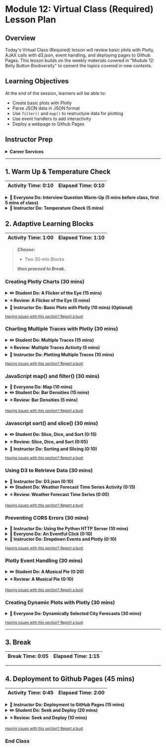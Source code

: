 # Module 12: Virtual Class (Required) Lesson Plan

## Overview

Today's Virtual Class (Required) lesson will review basic plots with Plotly, AJAX calls with d3.json, event handling, and deploying pages to Github Pages. This lesson builds on the weekly materials covered in "Module 12: Belly Button Biodiversity" to cement the topics covered in new contexts.

## Learning Objectives

At the end of the session, learners will be able to:
 
* Create basic plots with Plotly
* Parse JSON data in JSON format
* Use `filter()` and `map()` to restructure data for plotting
* Use event handlers to add interactivity
* Deploy a webpage to Github Pages

## Instructor Prep

<details>
  <summary><strong>Career Services</strong></summary>

  Just a reminder that each week students receive a Career Connection in their course of work that ties to what academic content is being consumed. This Career Connection relates this week's material to a professional setting, encourages students to complete certain Career Services tasks, and provides technical interviewing questions, where applicable, that the student can work through.

  Encourage students to work through this material and if you'd like more information on Career Services, please check out the Career Services [resource page](http://bit.ly/DataVizCS) for Data Analytics and Visualization.

</details>

- - -

## 1. Warm Up & Temperature Check

| Activity Time: 0:10 | Elapsed Time: 0:10 |
|---------------------|--------------------|

<details>
  <summary><strong> 🎉 Everyone Do: Interview Question Warm-Up (5 mins before class, first 5 mins of class)</strong></summary>

Open the [slideshow](https://docs.google.com/presentation/d/1biKjrLDN7mCQrLF0rQwmlyUrQcd4gTJqM3P0qiZ8H3g/edit?usp=sharing) for today's class and begin the weekly presentation with the first slide. The first slide displays an interview question that a student may encounter based on the content of this week's content. 

**This week's question:** What are the advantages and disadvantages of using third-party libraries like Plotly?

Allow the question to be on the screen 5 mins prior to the start of class as students join the session. Allow the class 1 minute at the start of class to review, then you will ask for a student to volunteer their answer to the question. Next, offer the answer or a few approaches you would take for answering the question.

**Possible answers to this week's question:**

* Advantage: third-party libraries extend functionality, often to a very large degree.

* Advantage: third-party libraries save time for us as coders.

* Disadvantage: using a third-party library requires learning their framework and design decisions

* Disadvantage: third-party libraries may break, with no recourse but to wait for them to fix it.

</details>

<details>
  <summary><strong> 📣 Instructor Do: Temperature Check (5 mins)</strong></summary>

Using the [Zoom Polling](https://support.zoom.us/hc/en-us/articles/213756303-Polling-for-Meetings) feature or a [Poll Everywhere](http://www.polleverywhere.com), launch a poll of the class to identify areas that they would like to review from the week's asynchronous content. 

**Poll Text:**

*Select all of the topics that you feel prepared to apply outside of the class from this week's lesson:*

* Creating Plotly charts
* Charting Multiple Traces with Plotly
* JavaScript map() and filter()
* Javascript sort() and slice()
* Using D3 to Retrieve Data
* Preventing CORS Errors
* Plotly Event Handling
* Creating Dynamic Plots with Plotly

Based on the results of the poll, advance to the correct slide for a review of the topics with the lowest scores. Choose 2 topics at minimum to review, or more as time permits to review.

</details>

## 2. Adaptive Learning Blocks

| Activity Time:  1:00 |  Elapsed Time: 1:10  |
|----------------------|----------------------|

>***Choose:***
>
>* Two 30-min Blocks
>
>***then proceed to Break.***

### Creating Plotly Charts (30 mins)

<details>
  <summary><strong> ✏️ Student Do: A Flicker of the Eye (15 mins)</strong></summary>

* **Files:**

  * [README.md](Activities/A1-Stu_First_Chart/README.md)
  * [Unsolved](Activities/A1-Stu_First_Chart/Unsolved)

* In this activity, students will create a Plotly bar chart that shows the relationship between eye color and the frequency of eye flickers.

</details>

<details>
  <summary><strong> ⭐ Review: A Flicker of the Eye (5 mins)</strong></summary>

* Open [plots.js](Activities/A1-Stu_First_Chart/Solved/plots.js). Provide a quick overview of the activity:

  * Much of the activity is straightforward, with one quirk: we have multiple data points for each eye color, but Plotly does not plot them all. It does not even aggregate them. Instead, it plots only the last value listed for each eye color.

  * For example, for "Brown," the final flicker value listed in the CSV file is 24.5.

* Explain that a more meaningful approach to plotting may be to take the average of each eye color.

</details>

<details>
  <summary><strong> 📣 Instructor Do: Basic Plots with Plotly (10 mins) (Optional)</strong></summary>

* **File:** [Solved](Activities/A2-Ins_Basic_Plots/Solved)

* In this activity, you will demonstrate the basic plots possible with the Plotly library.

* Open `index.html` in your browser:

  ![Images/bar1.png](Images/bar1.png)

  * This is a bar chart plotting the popularity of various programming languages, according to [StackOverflow](https://insights.stackoverflow.com/survey/2019#technology).

* Now open `plots.js`:

```javascript
var trace1 = {
  x: ["JavaScript", "SQL", "Python", "Java",
    "C#", "PHP", "C++", "TypeScript", "C"],
  y: [67.8, 54.4, 41.7, 41.1, 31.0, 26.4, 23.5, 21.2, 20.6],
  type: "bar"
};

var data = [trace1];

var layout = {
  title: "Programming Language Popularity"
};

Plotly.newPlot("plot", data, layout);
```

* Explain that in Plotly, the term `trace` refers to an object that contains (1) data to be plotted, and (2) specifications for plotting.

* Ask the class what `trace1` consists of:

  * Data for the x-axis: labels for each language, presented as a key-value pair of `x` and an array of languages.

  * Data for the y-axis, again organized as a key-value pair.

  * A specification for the type of the chart.

* Point out that in `var data = [trace1];`, `trace1` is enclosed in an array.

  * Including multiple traces in the array will allow visualizing multiple traces in the same chart, as we will see later.

* Then point out that in the last line of the script, we use the `Plotly.newPlot()` method to plot our chart. It takes three arguments:

  * The first, `"plot"`, refers to the `id` of the `div` where the plot will be displayed.

  ```html
  <body>
    <div id="plot"></div>
    <script src="plots.js"></script>
  </body>
  ```

  * The second argument, `data`, refers to the trace.

  * The last argument, `layout`, is optional and refers in this case to the title displayed in the chart.

* Next, comment out the code from Part 1 and uncomment the code from Part 2 in `plots.js`. Reload `index.html`. Bring to students' attention that we've now added labels for x- and y-axes.

  ![Images/bar4.png](Images/bar4.png)

* Open the JavaScript code and explain that we have simply added `xaxis` and `yaxis` specifications to the `layout` object:

  ```javascript
  var trace1 = {
    x: ["JavaScript", "SQL", "Python", "Java",
        "C#", "PHP", "C++", "TypeScript", "C"],
    y: [67.8, 54.4, 41.7, 41.1, 31.0, 26.4, 23.5, 21.2, 20.6],
    type: "bar"
  };

  var data = [trace1];

  var layout = {
    title: "Programming Language Popularity",
    xaxis: { title: "Language"},
    yaxis: { title: "Popularity"}
  };

  Plotly.newPlot("plot", data, layout);
  ```

* Next, comment out the code from Part 2 and uncomment the code from Part 3. Load `index.html` again:

  ![Images/bar6.png](Images/bar6.png)

* Open the code file and explain that in the code, the only change to take place was the `type: "line"`, in contrast to `type: "bar"` from the bar chart.

```javascript
var trace1 = {
  x: ["JavaScript", "SQL", "Python", "Java",
    "C#", "PHP", "C++", "TypeScript", "C"],
  y: [67.8, 54.4, 41.7, 41.1, 31.0, 26.4, 23.5, 21.2, 20.6],
  type: "line"
};
```

#### Optional

* Next, ask the class whether we can change the specification to `type: "pie"` to create a pie chart. (The answer is no; doing so will lead to a blank chart.)

* Uncomment the code in Part 5 and reload the page. We get a pie chart!

  ![Images/bar8.png](Images/bar8.png)

* Slack out the link to the [pie chart documentation](https://plot.ly/javascript/pie-charts/) and ask the class how they might fix the broken pie chart.

* Show the code to the class:

```javascript
var trace1 = {
  labels: ["JavaScript", "SQL", "Python", "Java",
    "C#", "PHP", "C++", "TypeScript", "C"],
  values: [67.8, 54.4, 41.7, 41.1, 31.0, 26.4, 23.5, 21.2, 20.6],
  type: 'pie'
};
```

  * In `trace1`, instead of `x` and `y`, we use the keys `labels` and `values`.

  * We also specify the type of chart as `'pie'`.

* Answer any questions before moving on.

</details>

<sub>[Having issues with this section? Report a bug!](https://bit.ly/2yKdT0T)</sub>

### Charting Multiple Traces with Plotly (30 mins)

<details>
  <summary><strong> ✏️ Student Do: Multiple Traces (15 mins)</strong></summary>

* **Files**

  * [Unsolved](Activities/A3-Stu_Multi_Trace/Unsolved)

  * [README.md](Activities/A3-Stu_Multi_Trace/README.md)

* In this activity, students will use functional programming techniques to create a Plotly chart with multiple traces.

</details>

<details>
  <summary><strong> ⭐ Review: Multiple Traces Activity (5 mins)</strong></summary>

* **Files:**

  * [plots.js](Activities/A3-Stu_Multi_Trace/Solved/plots.js)

  * [index.html](Activities/A3-Stu_Multi_Trace/Solved/index.html)

* Open the [solution](Activities/A3-Stu_Multi_Trace/Solved/plots.js). Explain that this was a fairly challenging activity, as it requires using functional programming techniques.

* Explain that for the first trace, which deals with Greek gods, defining the x-axis points can be accomplished by using `map()` to return the `pair` value from the dataset.

```javascript
// Trace1 for the Greek Data
var trace1 = {
  x: data.map(row => row.pair),
  y: data.map(row => row.greekSearchResults),
  text: data.map(row => row.greekName),
  name: "Greek",
  type: "bar"
};
```

  * Here, `row => row.pair` is essentially a shortcut for writing `function (row) {return row.pair;}`.

  * `map()` is used to transform each row in the dataset to its `pair` attribute.

  * `x` becomes an array of `row.pair` values.

* Explain that the second trace deals with Roman gods. Everything here is analogous to trace 1:

```javascript
// Trace 2 for the Roman Data
var trace2 = {
  x: data.map(row => row.pair),
  y: data.map(row => row.romanSearchResults),
  text: data.map(row => row.romanName),
  name: "Roman",
  type: "bar"
};
```

* Answer any questions before moving on.

</details>

<details>
  <summary><strong> 📣 Instructor Do: Plotting Multiple Traces (10 mins)</strong></summary>

* **File:** [index.html](Activities/A4-Ins_Multi_Trace/Solved/index.html)

* This section is a quick demonstration of adding multiple traces to a Plotly chart.

* Open [index.html](Activities/A4-Ins_Multi_Trace/Solved/index.html) in your browser:

  ![Images/multitrace1.png](Images/multitrace1.png)

* Explain that there are two line plots of randomly generated numbers. (Because they're generated randomly, the numbers may differ from those in this screenshot).

* Open [plots.js](Activities/A4-Ins_Multi_Trace/Solved/plots.js). If time allows, discuss the random generator function:

  ```js
  function randomNumbersBetween0and9(n) {
    var randomNumberArray = [];
    for (var i = 0; i < n; i++) {
      var randomNumber = Math.floor(Math.random() * 10);
      randomNumberArray.push(randomNumber);
    }
    return randomNumberArray;
  }
  ```

  * The function takes as its argument a number `n` that will determine the size of the array.

  * First, an empty array is created.

  * During each iteration of a for loop, a random number between 0 and 1, inclusive, is generated and rounded down to the nearest integer with `Math.floor()`. Then it is multiplied by 10 to result in random integers between 0 and 10. This number then appends to the array of random numbers.

* Walk through the rest of the code:

```js
// Create our first trace
var trace1 = {
  x: [1, 2, 3, 4, 5],
  y: randomNumbersBetween0and9(5),
  type: "scatter"
};

// Create our second trace
var trace2 = {
  x: [1, 2, 3, 4, 5],
  y: randomNumbersBetween0and9(5),
  type: "scatter"
};

// The data array consists of both traces
var data = [trace1, trace2];

// Note that we omitted the layout object this time
// This will use default parameters for the layout
Plotly.newPlot("plot", data);
```

  * Each of the two traces plots 5 randomly generated integers against the same x-axis, an array.

  * Both `trace1` and `trace2` are assigned to an array called `data` and charted as a scatterplot.

  * In the last line of the code, we see two arguments: `"plot"` and `data`. A possible third argument would have been used to specify the layout but is omitted. The layout, therefore, follows Plotly's default settings.

</details>

<sub>[Having issues with this section? Report a bug!](https://bit.ly/2Lw3dW5)</sub>

### JavaScript map() and filter() (30 mins)

<details>
  <summary><strong> 🎉 Everyone Do: Map (10 mins)</strong></summary>

* **Files:**

  * [map.js](Activities/B1-Evr_Map/Solved/static/js/map.js)

  * [index.html](Activities/B1-Evr_Map/Solved/index.html)

* This activity will cover the use of the `map` function. Feel free to demonstrate the code, or have the class code along with you, whichever you deem more appropriate for your class.

* This is an important activity as it introduces a powerful tool within the JavaScript arsenal, functional programming.

* Begin by walking through the first example:

  ```javascript
  var theStagesOfJS = ["confidence", "sadness", "confusion", "realization", "debugging", "satisfaction"];

  var mapSimpleArray = theStagesOfJS.map(function(item) {
    return item;
  });

  console.log(mapSimpleArray);
  ```

  * In this example, the `.map` method created a new array from the existing array.

* Walk through the next code example to demonstrate using `map` to provide an index position of the array.

  ```javascript
  var mapArrayWithIndex = theStagesOfJS.map(function(item, index) {
    return `Stage ${index}: ${item}`;
  });

  console.log(mapArrayWithIndex);
  ```

  * This is similar to `enumerate` in Python, where both the item and its index position in passed to the function.

  * Note that the original array is unchanged.

  ```javascript
  console.log(theStagesOfJS)
  // The original array is unchanged
  ```

* Proceed to the next code example and demonstrate how to map over an array of objects.

  ```javascript
  var students = [
    {name: "Malcolm", score: 80},
    {name: "Zoe", score: 85},
    {name: "Kaylee", score: 99},
    {name: "Simon", score: 99},
    {name: "Wash", score: 79}
  ];

  var names = students.map(function(student) {
    return student.name;
  });

  var scores = students.map(function(student) {
    return student.score;
  });
  ```

  * With `map`, two new arrays were created from the original: one holding student names, and the other holding student scores.

  * When the original array is called, it remains unchanged.

* Next, walk through the following code example and examine the differences between `map` and `forEach`.

  * Remind students that `forEach` executes a function on each element in an array.

  * Explain that `map` creates a new array with the results of calling a function on each element in the original array.

  * Demonstrate how `forEach` affects the same `theStagesOfJS` array from earlier when saved as a new variable:

  ```javascript
  // Save as a new variable
  var forEachStages = theStagesOfJS.forEach(function(each, index) {
    // the return of forEach is ignored
    return `Stage ${index + 1}: ${each}`;
  });

  // undefined
  console.log(forEachStages);

  // unaltered
  console.log(theStagesOfJS);
  ```

  * Note that the new variable is undefined because `forEach` does not automatically create new arrays like `map`.

  * Remind students that when `map` was used, an entirely new array was created.

* Next, walk through the code included in Part B.

  ```javascript
  theStagesOfJS.forEach(function(each, index) {
    theStagesOfJS[index] = `Stage ${index + 1}: ${each}`;
  });

  console.log(theStagesOfJS);
  ```

  * Point out that instead of creating a new variable, `forEach` has been used directly on the array.

  * This alters, or mutates, the original array.

* Time permitting, present students with a challenge activity.

* Slack out the following starter code and encourage them to follow the prompts:

  ```javascript
  var princesses = [
    { name: "Rapunzel", age: 18 },
    { name: "Mulan", age: 16 },
    { name: "Anna", age: 18 },
    { name: "Moana", age: 16 }
  ];

  // Log the name of each princess, followed by a colon, followed by their age
  // Hint: use forEach


  // Create an array of just the names from the princesses array
  // Hint: use map
  ```

* Let the class know that they have 5 minutes to complete this activity.

* After the 5 minutes are up, review the following code:

  ```javascript
  // Log the name of each princess, follow by a colon, followed by their age
  // forEach: executes a provided function once for each array element
  princesses.forEach(function (princess) {
    console.log(`${princess.name}: ${princess.age}`)
  });

  // Create an array of just the names from the princesses array
  // Map: creates a new array with the results of calling a provided function on every element in the calling array
  var names = princesses.map(function(princess) {
    return princess.name;
  });

  console.log(names);
  ```

* Make sure to explain how each method interacts with the array to provide the desired results.

* Slack out the following items for students to use as reference as they progress through the week:

  * [map.js](Activities/B1-Evr_Map/Solved/static/js/map.js)

  * [Map vs forEach](https://codeburst.io/javascript-map-vs-foreach-f38111822c0f)

</details>

<details>
  <summary><strong> ✏️ Student Do: Bar Densities (15 mins)</strong></summary>

* **Files:**

  * [README.md](Activities/B2-Stu_Filter_Warmup/README.md)

  * [plot.js](Activities/B2-Stu_Filter_Warmup/Unsolved/plot.js)

  * [data.js](Activities/B2-Stu_Filter_Warmup/Unsolved/data.js)

* In this activity, students will use functional programming techniques to create plots for cities with the fastest population growth.

</details>

<details>
  <summary><strong> ⭐ Review: Bar Densities (5 mins)</strong></summary>

* **File:** [plot.js](Activities/B2-Stu_Filter_Warmup/Solved/plot.js)

* Explain to students that this was a somewhat challenging activity, as it requires using functional programming techniques.

* Open the [solution](Activities/B2-Stu_Filter_Warmup/Solved/plot.js).

* Explain that the `filterCities` function is used to filter values greater than `1000000`:

```javascript
function filterCities(city) {
  return city.Population > 1000000;
}

var filteredCities = cities.filter(filterCities);

console.log(filteredCities);
```

* Explain that `map` is used with an arrow function to return the city and population for all of the filtered cities.

```javascript
var cities = filteredCities.map(city => city.City);

console.log(cities);
```

```javascript
var barDensity = filteredCities.map(city => city.Bars / city.Area);

console.log(barDensity);
```

  * `city => city.City` is a shortcut to `function(city) {return city.City;}`

  * `city => city.Bars / city.Area` is a shortcut to `function(city) {return city.Bars / city.Area;}`

* Next, explain how `trace` is structured:

    ```javascript
    var trace = {
      x: cities,
      y: barDensity,
      type: "bar"
    };
    ```

  * `x` becomes the cities array of `city.City` values, and `y` becomes the population array of bar density values.

  * The type of chart is specified with `type: "bar"`.

* The rest of the code should be familiar to students, but answer any questions before moving on.

    ```javascript
    var data = [trace];

    var layout = {
      title: "Bar Density in Large Cities",
      xaxis: { title: "City" },
      yaxis: { title: "Bars per Square Mile"}
    };

    Plotly.newPlot("bar-plot", data, layout);
    ```

* Answer any questions before moving on.

</details>

<sub>[Having issues with this section? Report a bug!](https://bit.ly/2zDxPTe)</sub>

### Javascript sort() and slice() (30 mins)

<details>
  <summary><strong> ✏️ Student Do: Slice, Dice, and Sort (0:15)</strong></summary>

* **File:** [Unsolved/](Activities/B4-Stu_Sort_Slice/Unsolved/)

* **Instructions:** [README.md](Activities/B4-Stu_Sort_Slice/README.md)

* In this activity, students will sort, slice, and reverse an array to build a horizontal bar chart.

* The **Practice** will use [sliceSort.js](Activities/B4-Stu_Sort_Slice/Unsolved/sliceSort.js)

* The **Horizontal Bar Chart** will use [plots.js](Activities/B4-Stu_Sort_Slice/Unsolved/plots.js)

</details>

<details>
  <summary><strong> ⭐ Review: Slice, Dice, and Sort (0:05)</strong></summary>

* **File:** [06-Stu_Sort_Slice/Solved](Activities/B4-Stu_Sort_Slice/Solved/)

* Open up `sliceSort.js`. First, explain the `sort()` method:

  ```js
  var sorted = numArray.sort(function sortFunction(a, b) {
      return b - a;
  });
  ```

  * The `sort()` method calls another function as an argument.

  * The custom `sortFunction()` here compares two numbers at a time and returns `b - a`.

  * If the custom function returns a positive number, it _reverses_ the order of the two numbers. That is, if `a` is 1, and `b` is 100, `b - a` is a positive number, so the order is reversed.

* Next, explain sorting with an arrow function:

  ```js
  var sortedByArrow = numArray.sort((a, b) => b - a);
  ```

  * Instead of a named custom function, the syntax here is more straightforward and elegant.

  * It still takes `a` and `b` as its arguments and returns `b - a` to sort an array in descending order.

* Explain that `reverse()` reverses the order of an array.

  ```js
  var reversedArray = sortedByArrow.reverse();
  ```

* Explain that slicing from index position 0 of an array, up to but not including index position 5, yields the first 5 elements of an array:

  ```js
  var sliced = sortedAscending.slice(0, 5);
  ```

* Now move on to the chart. Open `index.html` and inform students that the chart is horizontal, sorted, and sliced.

* Next, open `data.js` and point out that the `data` is an array of objects. The objects were sorted by using the `greekSearchResults` property.

  ```js
  var sortedByGreekSearch = data.sort((a, b) => b.greekSearchResults - a.greekSearchResults);
  ```

* Explain that `slice()` and `reverse()` are used to select the first 10 elements of the sorted dataset, and then reverse their order:

  ```js
  slicedData = sortedByGreekSearch.slice(0, 10);
  reversedData = slicedData.reverse();
  ```

  * The array was reversed to accommodate Plotly's plotting conventions: it builds a horizontal bar chart from bottom to top.

  * The array can be sorted in ascending order instead.

* Point out that `orientation: h` in `trace1` creates a horizontal bar chart.

  **Note:** Remind students that they had to consult the Plotly documentation for this activity, and that Plotly's documentation is straightforward to use.

* Explain that we can set the size of the margins in the `layout` object.

* Answer any questions before moving on.

</details>

<details>
  <summary><strong> 📣 Instructor Do: Sorting and Slicing (0:10)</strong></summary>

* **Files:**

  * [sorting.js](Activities/B5-Ins_Sort_Slice/Solved/sorting.js)

  * [slicing.js](Activities/B5-Ins_Sort_Slice/Solved/slicing.js)

  * [index.html](Activities/B5-Ins_Sort_Slice/Solved/index.html)

* **Note:** It is highly recommended that you live code this activity.

* Open `sorting.js` and use `index.html` to display the results. Cover the following points:

  * When working with data, it will often be necessary to sort the data, either in ascending or descending order.

  * To sort an array in JavaScript, we call its `sort()` method.

  * When we call `sort`, we must pass it a callback function specifying _how_ to sort.

  ```js
  // Sorts ascending
  var sortedAscending = [3, 2, 1].sort(function compareFunction(firstNum, secondNum) {
  // resulting order is (1, 2, 3)
  return firstNum - secondNum;
  });
  ```

* Explain that `compareFunction` compares two values at a time.

  * In this example, `compareFunction` first compares 1 and 2. The arguments `firstNum` and `secondNum` are arbitrary names, but there must be two arguments.

  * This function returns `firstNum - secondNum`. In this case, since `firstNum`, 3, is greater than `secondNum`, 2, it returns a positive number.

  * If the compare function returns a _positive_ number for a given pair of numbers `[firstNum, secondNum]`, it will put them in the _reverse order_ in the final array: `[secondNum, firstNum]`.

  * Likewise, if the compare function returns a _negative_ number for a given pair `[firstNum, secondNum]`, it will preserve their order in the output array: `[firstNum, secondNum]`.

  * The `compareFunction` continues to compare two values in the array at a time.

* Emphasize that `sort` modifies the array it's called on _in place_. Also point out that it is often safer to sort a _copy_ of an array rather than the input itself.

* Open the `index.html` to display the output.

* Next, discuss the `slice()` method. Open `slicing.js` and explain the code:

  ```js
  var names = ["Jane", "John", "Jimbo", "Jedediah"];
  var left = names.slice(0, 2);
  ```

* Explain that the `slice()` method is similar to slicing a list in Python: it allows cutting a subsection of a JavaScript array.

  * `slice()` produces _shallow_ copies, meaning that it does not affect the original array.

  * `slice()` takes two arguments. The first is the index position of the subsection. The second is the index position, up to which the slicing will take place.

  * In this case, slicing begins at index position 0 and continues up to, but not including, index position 2.

* Finally, explain the `reverse()` method: It simply reverses the order of an array.

</details>

<sub>[Having issues with this section? Report a bug!](https://bit.ly/2WtY6fy)</sub>

### Using D3 to Retrieve Data (30 mins)

<details>
  <summary><strong> 📣 Instructor Do: D3.json (0:10)</strong></summary>

* **Files:**

  * [index.html](Activities/C1-Ins_D3_JSON/Solved/index.html)

  * [plots.js](Activities/C1-Ins_D3_JSON/Solved/demo.js)

* Explain that D3.js provides a function to fetch JSON data from APIs on the web.

* Visit the [UK Police API](https://data.police.uk/api/crimes-street/all-crime?lat=52.629729&lng=-1.131592&date=2017-01) to show the JSON data.

* Live code or walk through the demo and highlight the following:

  ```javascript
  const url = "https://data.police.uk/api/crimes-street/all-crime?lat=52.629729&lng=-1.131592&date=2017-01";

  d3.json(url).then(function(data) {
      console.log(data);
  });
  ```

  * `d3.json` is very similar to Python `requests.get`.

  * `d3.json` returns a JavaScript promise: it places an API call to the `url`; once it's available, the callback function prints it to the console.

* Use the second example to explain the concept of promises in JavaScript:

  ```javascript
  const dataPromise = d3.json(url);
  console.log("Data Promise: ", dataPromise);
  ```

  * The data from a promise is only available inside of the `.then` function.

  * The `dataPromise` variable is assigned a promise of future data, but the data must be accessed inside of the `.then` function.

</details>

<details>
  <summary><strong> ✏️ Student Do: Weather Forecast Time Series Activity (0:15)</strong></summary>

* **Files:**

  * [index.html](Activities/C2-Stu_Forecast/Unsolved/index.html)

  * [plots.js](Activities/C2-Stu_Forecast/Unsolved/plots.js)

* **Instructions:**

  * [README.md](Activities/C2-Stu_Forecast/README.md)

* In this activity, students will create a time series chart of temperature forecasts from OpenWeatherMap. If students do not have an API key from OpenWeatherMap, they must sign up for their own key in order to complete this activity.

</details>

<details>
  <summary><strong> ⭐ Review: Weather Forecast Time Series (0:05)</strong></summary>

* **Files:**

  * [index.html](Activities/C2-Stu_Forecast/Solved/index.html)

  * [plots.js](Activities/C2-Stu_Forecast/Solved/plots.js)

* Open the solved `index.html` in the browser to display the chart.

* Open the solved `plots.js` in your code editor.

* Point out that the solution to this activity follows this pattern:

  * Retrieve data from OpenWeatherMap via `d3.json`.

  * Unpack data from the response data.

  * Create and render `trace`, `data`, and `layout` objects with the unpacked data.

* Explain that we use [template strings](https://developer.mozilla.org/en-US/docs/Web/JavaScript/Reference/Template_literals) to build the base `url` that we use for requests.

```javascript
let url = `https://api.openweathermap.org/data/2.5/forecast?q=${city}&appid=${apiKey}&units=imperial`
```


* Point out that the rest of the code is familiar from our previous plots. Simply set the `x` and `y` keys in our `trace1` object, which we use to create the `data` array we pass to Plotly.

```javascript
  var trace1 = {
    type: "scatter",
    mode: "lines",
    x: times,
    y: temps,
    line: {
      color: "#17BECF",
    }
  };
```

</details>

<sub>[Having issues with this section? Report a bug!](https://bit.ly/3dFtXzF)</sub>

### Preventing CORS Errors (30 mins)

<details>
  <summary><strong> 📣 Instructor Do: Using the Python HTTP Server (10 mins)</strong></summary>

* **Files:**

  * [Solved/](Activities/C3-Ins_Python_HTTP_Server/Solved/)

  * [CORS.md](Activities/C3-Ins_Python_HTTP_Server/CORS.md)

* Begin by explaining that we can also read local JSON files instead of using APIs. However, we need to use a web server to make the file available to the webpage.

* Explain servers at a high level:

  * A server is a program or device that performs actions such as processing and sharing data.

  * For example, when a user logs in on a website, the server receives the user's information, compares it against information in its database, and sends it back to the user.

  * This is called a **request-response model**. The user, also known as the client, sends a request to the webpage server, which in return sends the requested data in response.

* Open `index.html` in a browser and open the console. Point out the error and explain:

  * This is a **CORS**, or **Cross-Origin Resource Sharing**, error.

    ![cors error](Images/cors_error.png)

* Explain why a browser can't read the JSON file directly:

  * Browsers, for security reasons, heavily restrict reading from, and writing to, local files.

  * If access to local files were allowed, remote sites would be allowed to read and manipulate your private data. Or simply opening a local file with the browser could trigger a malicious script.

  * Running a static server, `python -m http.server` in this case, allows us to skirt this restriction.

* Explain that Python’s HTTP server provides a web address for both the file and the HTML page and avoids security issues.

  * Students who are curious about CORS can read the [included guide](Activities/C3-Ins_Python_HTTP_Server/CORS.md) for more information.

* From the [Solved](Activities/C3-Ins_Python_HTTP_Server/Solved) directory, run `python -m http.server` in your console. Navigate to `localhost:8000` to show that files are being served from the server, and no CORS error is returned.

* Emphasize that `index.html` must be at the directory where `python -m http.server` is run.

* Open `index.js` and explain:

  * D3 sends a request to the route `data/data.json`.

  ```js
  d3.json("data/data.json").then((data) => {}
  ```

  * Previously, the script returned a CORS error because it attempted to access the local JSON data without a server.

  * With a server, the data is retrieved from its own URL.

* Navigate to `localhost:8000/data/data.json` to view the JSON data that is requested.

  ![data json](Images/data_json.png)

* Answer any questions before moving on.

</details>

<details>
  <summary><strong> 🎉 Everyone Do: An Eventful Click (0:10)</strong></summary>

This activity is a brief refresher on event handling. In it, everyone will print the value of a dropdown menu item when it is selected.

* **File:** [Unsolved](Activities/C4-Evr-Events_Review/Unsolved)

* **Instructions:** [README.md](Activities/C4-Evr-Events_Review/README.md)

* Open the console for `index.html` and demonstrate that changing the dropdown menu item prints two items to the console:

  * The `id` of the dropdown menu element

  * `option1` or `option2`, depending on which item is selected

* Open `index.html` in an editor and explain the code:

  ```html
    <select id="selectOption">
      <option value="option1">Menu Option 1</option>
      <option value="option2">Menu Option 2</option>
  </select>
  ```

  * The dropdown menu is created with `<select>`.

  * Each dropdown menu item is created with an `<option>` with a `value` attribute.

  * The `id` of the dropdown menu is `selectOption`.

* Next, open `script.js` and walk through the code:

  ```js
  d3.selectAll("body").on("change", updatePage);

  function updatePage() {
      var dropdownMenu = d3.selectAll("#selectOption").node();
      var dropdownMenuID = dropdownMenu.id;
      var selectedOption = dropdownMenu.value;
  }
  ```

  * D3 is used to select the document `body` and create an event handler that calls `updatePage()` when a change takes place.

  * The dropdown menu's `id` and `value` attributes are assigned to variables, and then logged to the console.

* Summarize the major points of this demo:

  * A dropdown menu is created in the HTML document.

  * A D3 event handler calls a custom function to print the dropdown menu's attributes to the console.

* Answer any questions before moving on.

</details>

<details>
  <summary><strong> 📣 Instructor Do: Dropdown Events and Plotly (0:10)</strong></summary>

* **File:** [Solved/](Activities/C5-Ins_Dropdown_Events/Solved/)

* In this section, you will demonstrate how to use events on the DOM to modify plots.

* Open `index.html` in the browser and use the dropdown menu to toggle between two datasets:

  ![Images/events01.png](Images/events01.png)

* Note that selecting a different dataset will re-render the plot on the screen.

* Open `plots.js` and explain the code:

  * By calling the `init()` function, a default dataset is displayed when the page is rendered:

  ```js
  function init() {
  data = [{
      x: [1, 2, 3, 4, 5],
      y: [1, 2, 4, 8, 16] }];
  var LINE = d3.selectAll("#plot").node();
  Plotly.newPlot(LINE, data);
  }
  ```

  * The `init()` function is called at the end of the script file.

  * Otherwise, everything in this function should be familiar. It renders a simple line chart in Plotly.

* Explain event handling. When a change takes place to the document body, the `updatePlotly()` function is called.

  ```js
  d3.selectAll("body").on("#selDataset", updatePlotly);
  ```

* Explain `function updatePlotly()`:

  ```js
  var dropdownMenu = d3.select("#selDataset");
  var dataset = dropdownMenu.property("value");
  ```

  * The dropdown menu is selected using D3, and then assigned to a variable, `dropdownMenu`.

  * The value of the dropdown menu item is also assigned to a variable, `dataset`.

* Explain that, after initializing `x` and `y` as empty arrays, their values are selected depending on the `value` of the dropdown menu selection:

  ```js
  var x = [];
  var y = [];

  if (dataset == 'dataset1') {
      x = [1, 2, 3, 4, 5];
      y = [1, 2, 4, 8, 16];
  }

  if (dataset == 'dataset2') {
      x = [10, 20, 30, 40, 50];
      y = [1, 10, 100, 1000, 10000];
  }
  ```

* Next, explain that when a change takes place in the DOM, instead of drawing a new plot in Plotly, the existing one is restyled:

  ```js
  Plotly.restyle("plot", "x", [x]);
  Plotly.restyle("plot", "y", [y]);
  ```

* Send students the link to the [Plotly documentation]([https://plot.ly/javascript/plotlyjs-function-reference/#plotlyrestyle](https://plot.ly/javascript/plotlyjs-function-reference/#plotlyrestyle)) and give your students a minute or two to review it.

  * According to the documentation, restyling an existing plot is faster than drawing a new one.

  * In this code, only the `x` and `y` arrays are modified.

* Summarize the key points of this example:

  * A default plot is rendered on the page.

  * A change takes place in the DOM when a dropdown menu item is selected.

  * A function is triggered with the DOM element's value as its argument.

  * The function uses Plotly's `restyle()` method to modify an existing plot.

* Answer any questions before moving on.

</details>

<sub>[Having issues with this section? Report a bug!](https://bit.ly/2T30pUE)</sub>

### Plotly Event Handling (30 mins)

<details>
  <summary><strong> ✏️ Student Do: A Musical Pie (0:20)</strong></summary>

In this activity, students will enhance their event handling chops by creating a dynamic pie chart using Plotly. When a country is selected from the dropdown menu, its dataset will be displayed in the browser.

* **File:** [Unsolved](Activities/C6-Stu-Event_Final/Unsolved)

* **Instructions:** [README.md](Activities/C6-Stu-Event_Final/README.md)

</details>

<details>
  <summary><strong> ⭐ Review: A Musical Pie (0:10)</strong></summary>

* **File:** [Solved](Activities/C6-Stu-Event_Final/Solved)

* Open `index.html` in a browser and show the finished product:

  ![Images/pie01.png](Images/pie01.png)

* Open `index.html` with a code editor and explain the code:

  ```html
    <select id="selDataset">
        <option value="us">United States</option>
        <option value="uk">UK</option>
        <option value="canada">Canada</option>
    </select>
  ```

  * `<select>` and `<option>` tags are used to create a dropdown menu.

  * The `value` attribute of each `option` specifies the country whose data will be selected and visualized.

* Open `data.js` and explain the structure of the dataset:

  ```js
  var data = {
  us: {
      Spotify: 19,
      Soundcloud: 5,
      Pandora: 8,
      Itunes: 30
  },
  ```

  * The objects are nested within an object by country.

  * From these objects, arrays of subscriber numbers and music provider labels will need to be created for Plotly.

* Open `plots.js` and explain the creation of the needed arrays:

  ```js
  var us = Object.values(data.us);
  var uk = Object.values(data.uk);
  var canada = Object.values(data.canada);
  ```

  * `Objects.values()` are used to create arrays of subscriber numbers by country.

  * Because the objects are nested, it is possible to use the dot notation to specify the country, e.g., `data.us`.

  ```js
  var labels = Object.keys(data.us);
  ```

  * Similarly, an array of music provider labels is created with `Object.keys()`.

* Explain that `init()` displays the default U.S. pie chart:

  ```js
  function init() {
    var data = [{
      values: us,
      labels: labels,
      type: "pie"
    }];

    var layout = {
      height: 600,
      width: 800
    };

    Plotly.newPlot("pie", data, layout);
  }

  init();
  ```

* Explain that one change of the dropdown menu, `getData()`, is called:

  ```js
  d3.selectAll("#selDataset").on("change", getData);
  function getData() {
      var dropdownMenu = d3.select("#selDataset");
      var dataset = dropdownMenu.property("value");
      var data = [];

      if (dataset == 'us') {
        data = us;
      }
      else if (dataset == 'uk') {
        data = uk;
      }
      else if (dataset == 'canada') {
        data = canada;
      }
      updatePlotly(data);
  }
  ```

  * D3 is used to assign the dropdown menu and the dropdown menu selection to variables.

  * An empty array is initialized.

  * Then, the data array that matches the country is selected and passed on as an argument of the `updatePlotly()` function.

</details>

<sub>[Having issues with this section? Report a bug!](https://bit.ly/2WQqJmg)</sub>

### Creating Dynamic Plots with Plotly (30 mins)

<details>
  <summary><strong> 🎉 Everyone Do: Dynamically Selected City Forecasts (30 mins)</strong></summary>

* **Files:**

  * [index.html](Activities/C7-Evr_Weather_Dynamic/Solved/index.html)

  * [plots.js](Activities/C7-Evr_Weather_Dynamic/Solved/plots.js)

* Explain to the students that this next activity we will all code together to design a dynamic plot that reads the city from the user form.

**Note:** Remember to replace the API key with your own. Remind students when going through this example to do the same

* Demonstrate the solved `index.html` in the browser.

* Open the solved `plots.js` in your text editor.

* Explain the overall structure of the solution:

  * `d3.select("#submit").on("click", handleSubmit);`

  * First, we attach a click handler to the `#submit` button, configuring it to execute `handleSubmit` whenever a user clicks on it.

* Explain the code in `handleSubmit()`.

  ```js
    function handleSubmit() {
    var city = d3.select("#cityInput").node().value;
    d3.select("#cityInput").node().value = "";
    buildPlot(city);
    }
  }
  ```

  When called, it:

  * Collects the user's selected city from the form.

  * Clears the form by resetting the input's `value` attribute to the empty string.

  * Calls `buildPlot` with the user's selected `city` name.

* Open the console and explain the data that needs to be extracted:

  ![Images/dynamic03.png](Images/dynamic03.png)

  The values of interest are those listing the times and temperatures.

* Explain that to create arrays of the times and temperatures, `map()` can be used on the JSON response:

  ```js
    var times = data.list.map(x => x.dt_txt);
    var temps = data.list.map(x => x.main.temp);
  ```

  * `map()` can be used to extract the item at a given position from each array.

</details>

<sub>[Having issues with this section? Report a bug!](https://bit.ly/2WRMZfx)</sub>

- - -

## 3. Break

| Break Time:  0:05 |  Elapsed Time: 1:15  |
|----------------------|----------------------|

- - -

## 4. Deployment to Github Pages (45 mins)

| Activity Time:  0:45 |  Elapsed Time: 2:00  |
|----------------------|----------------------|

<details>
  <summary><strong> 📣 Instructor Do: Deployment to GitHub Pages (15 mins)</strong></summary>

* **File:** [Solved](Activities/C8-Ins_Github_Pages/Solved)

* Inform students that they will deploy this week's homework to GitHub Pages.

  * The data for the homework will be in a JSON file.

  * Students will use the `d3.json()` method to fetch data from the JSON file and visualize it.

  * They will need to upload the JSON file to GitHub as well as the HTML and JavaScript script files.

* Explain the benefits of deploying a Plotly visualization with a data file.

  * It makes a data visualization available to the public that is much more visually appealing than a published Jupyter Notebook.

  * The ability to read in data from local files means that data sources aren't limited to placing API calls.

* Navigate to the Solved directory and show the Plotly project structure:

  * The data is contained in a JSON file.

  ![Images/github07.png](Images/github07.png)

  * Because `data.json` is an external file, the data in it cannot be pulled directly into the JavaScript file.

  * Instead, it must be fetched from a server.

* Take a moment to explain the relative path of the `data.json` file.

  * As `plotly.js` must be able to access the contents of `data.json`, it must navigate to the `data` directory, and then `data.json`.

  * In `plotly.js`, the file path is entered as the argument of the `json` method: `d3.json("data/data.json")`.

  * Previously, URLs of APIs were placed as an argument to fetch data. Now, the JSON file is accessed instead.

* Navigate to the Solved directory from the CLI and start a local server with `python -m http.server`. Then go to `localhost:8000` in your browser.

  ![Images/github08.png](Images/github08.png)

* In the next segment, demonstrate how to deploy an existing project to GitHub Pages. The following steps should be familiar to students but are provided below for reference.

* First, create a new repository in GitHub.

  * Go to the GitHub website and create a new repository by clicking **New**.

  ![Images/github01.png](Images/github01.png)

  * The repository must be made public in order to be deployed to GitHub Pages.

  ![Images/github03.png](Images/github03.png)

  * Clone the repository by copying the URL and entering `git clone <url>` in the CLI.

  ![Images/github02.png](Images/github02.png)

* Next, push the project to GitHub.

  * Navigate to the directory of the repository.

  * Copy and paste the HTML, JavaScript, and JSON files from the Solved folder into the repository.

  * `git add .`

  * `git commit -m "<your message here>"`

  * `git push origin master`

* Next, go to the project page on GitHub and click on **Settings** to configure for deployment.

  ![Images/github04.png](Images/github04.png)

  * Under Settings, go to GitHub Pages and select **master branch**.

  ![Images/github05.png](Images/github05.png)

  * Click **Save**.

* The project should now be deployed to GitHub Pages.

  ![Images/github06.png](Images/github06.png)

  * The URL of the deployed page is `<account name>.github.io/<project name>`.

  * The deployment should be relatively quick but may take up to several minutes.

</details>

<details>
  <summary><strong> ✏️ Student Do: Seek and Deploy (20 mins)</strong></summary>

* **File:** [Unsolved](Activities/C9-Stu_Github_Pages/Unsolved)

* **Instructions:** [README.md](Activities/C9-Stu_Github_Pages/README.md)

* In this activity, students will deploy a Plotly project with a local data file to GitHub Pages.

</details>

<details>
  <summary><strong> ⭐ Review: Seek and Deploy (10 mins)</strong></summary>

* Briefly walk through the steps of deployment to GitHub Pages.

  * Create a project repository in GitHub.

  * Clone the repository on the local computer.

  * Add the project files to the repository.

  * Push the changes to GitHub.

  * In the repository settings, select **master branch** under Source, and then click **Save**.

  ![Images/github10.png](Images/github10.png)

* If time allows, take a moment to highlight the following elements of the code.

  * In the HTML file, the D3 library is read in from a CDN:

  ```html
  <script src="https://cdnjs.cloudflare.com/ajax/libs/d3/5.9.1/d3.min.js"></script>
  ```

  * In the JavaScript file, a D3 method is used to read the data from the JSON file:

  ```js
  d3.json("data/data.json").then((incomingData) => {})
  ```

  * After reading in the JSON file, its data is referred arbitrarily here as `incomingData`; however, this argument could be given any other name such as `data` or `jsonData`.

</details>

<sub>[Having issues with this section? Report a bug!](https://bit.ly/35Yq9qM)</sub>

### End Class
